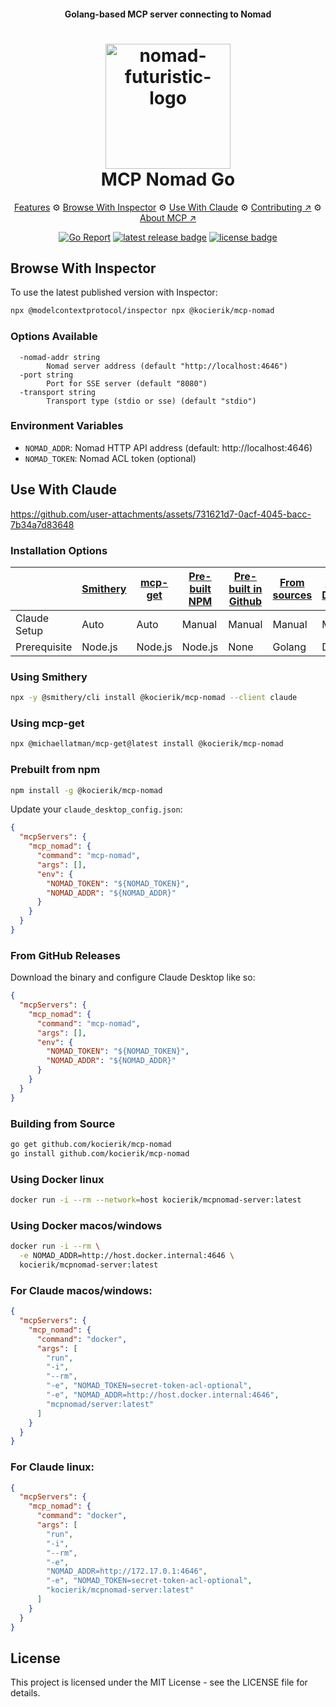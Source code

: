 <h4 align="center">Golang-based MCP server connecting to Nomad</h4>

<h1 align="center">
  <img src="https://github.com/user-attachments/assets/77e291ef-11ae-4b12-94b1-3409f4356ceb" alt="nomad-futuristic-logo" style="width:200px;"/>
   <br/>
   MCP Nomad Go
</h1>

<p align="center">
  <a href="#features">Features</a> ⚙
  <a href="#browse-with-inspector">Browse With Inspector</a> ⚙
  <a href="#use-with-claude">Use With Claude</a> ⚙
  <a href="https://github.com/kocierik/mcp-nomad/blob/main/CONTRIBUTING.md">Contributing ↗</a> ⚙
  <a href="https://modelcontextprotocol.io">About MCP ↗</a>
</p>

<p align="center">
  <a href="https://goreportcard.com/report/github.com/kocierik/mcp-nomad"><img src="https://goreportcard.com/badge/github.com/kocierik/mcp-nomad" alt="Go Report"></a>
  <a href="https://github.com/kocierik/mcp-nomad/releases/latest"><img src="https://img.shields.io/github/v/release/kocierik/mcp-nomad?logo=github&color=22ff22" alt="latest release badge"></a>
  <a href="https://github.com/kocierik/mcp-nomad/blob/main/LICENSE"><img src="https://img.shields.io/github/license/kocierik/mcp-nomad" alt="license badge"></a>
</p>

## Browse With Inspector

To use the latest published version with Inspector:

```bash
npx @modelcontextprotocol/inspector npx @kocierik/mcp-nomad
```


### Options Available
```
  -nomad-addr string
    	Nomad server address (default "http://localhost:4646")
  -port string
    	Port for SSE server (default "8080")
  -transport string
    	Transport type (stdio or sse) (default "stdio")
```

### Environment Variables

- `NOMAD_ADDR`: Nomad HTTP API address (default: http://localhost:4646)
- `NOMAD_TOKEN`: Nomad ACL token (optional)
 


## Use With Claude

https://github.com/user-attachments/assets/731621d7-0acf-4045-bacc-7b34a7d83648


### Installation Options

|              | <a href="#using-smithery">Smithery</a> | <a href="#using-mcp-get">mcp-get</a> | <a href="#prebuilt-from-npm">Pre-built NPM</a> | <a href="#from-github-releases">Pre-built in Github</a> | <a href="#building-from-source">From sources</a> | <a href="#using-docker">Using Docker</a> |
| ------------ | -------------------------------------- | ------------------------------------ | ---------------------------------------------- | ------------------------------------------------------- | ------------------------------------------------ | ---------------------------------------- |
| Claude Setup | Auto                                   | Auto                                 | Manual                                         | Manual                                                  | Manual                                           | Manual                                   |
| Prerequisite | Node.js                                | Node.js                              | Node.js                                        | None                                                    | Golang                                           | Docker                                   |

### Using Smithery

```bash
npx -y @smithery/cli install @kocierik/mcp-nomad --client claude
```

### Using mcp-get

```bash
npx @michaellatman/mcp-get@latest install @kocierik/mcp-nomad
```

### Prebuilt from npm

```bash
npm install -g @kocierik/mcp-nomad
```

Update your `claude_desktop_config.json`:

```json
{
  "mcpServers": {
    "mcp_nomad": {
      "command": "mcp-nomad",
      "args": [],
      "env": {
        "NOMAD_TOKEN": "${NOMAD_TOKEN}",
        "NOMAD_ADDR": "${NOMAD_ADDR}"
      }
    }
  }
}
```

### From GitHub Releases

Download the binary and configure Claude Desktop like so:

```json
{
  "mcpServers": {
    "mcp_nomad": {
      "command": "mcp-nomad",
      "args": [],
      "env": {
        "NOMAD_TOKEN": "${NOMAD_TOKEN}",
        "NOMAD_ADDR": "${NOMAD_ADDR}"
      }
    }
  }
}
```

### Building from Source

```bash
go get github.com/kocierik/mcp-nomad
go install github.com/kocierik/mcp-nomad
```

### Using Docker linux

```bash
docker run -i --rm --network=host kocierik/mcpnomad-server:latest
```

### Using Docker macos/windows

```bash
docker run -i --rm \
  -e NOMAD_ADDR=http://host.docker.internal:4646 \
  kocierik/mcpnomad-server:latest
```

### For Claude macos/windows:

```json
{
  "mcpServers": {
    "mcp_nomad": {
      "command": "docker",
      "args": [
        "run",
        "-i",
        "--rm",
        "-e", "NOMAD_TOKEN=secret-token-acl-optional", 
        "-e", "NOMAD_ADDR=http://host.docker.internal:4646",
        "mcpnomad/server:latest"
      ]
    }
  }
}
```

### For Claude linux:

```json
{
  "mcpServers": {
    "mcp_nomad": {
      "command": "docker",
      "args": [
        "run",
        "-i",
        "--rm",
        "-e",
        "NOMAD_ADDR=http://172.17.0.1:4646",
        "-e", "NOMAD_TOKEN=secret-token-acl-optional", 
        "kocierik/mcpnomad-server:latest"
      ]
    }
  }
}
```

## License

This project is licensed under the MIT License - see the LICENSE file for details.
